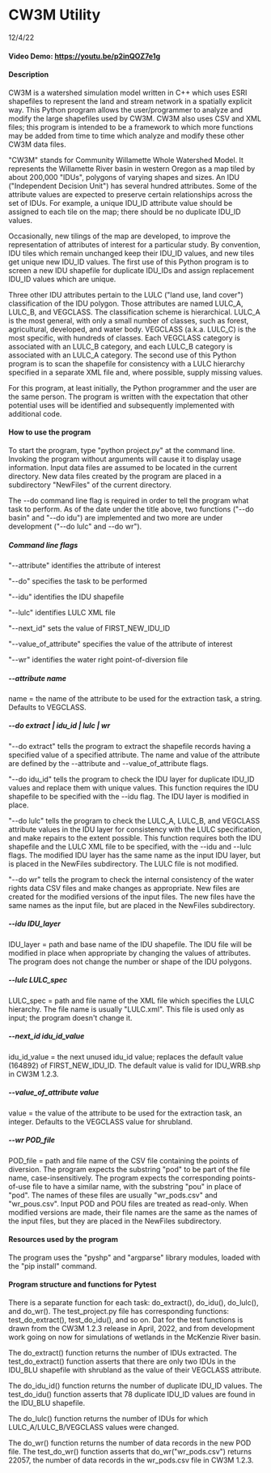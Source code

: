 # CW3M Utility
12/4/22
#### Video Demo: https://youtu.be/p2inQOZ7e1g
#### Description
CW3M is a watershed simulation model written in C++ which uses ESRI shapefiles to represent the land and stream network in a spatially explicit way. This Python program allows the user/programmer to analyze and modify the large shapefiles used by CW3M. CW3M also uses CSV and XML files; this program is intended to be a framework to which more functions may be added from time to time which analyze and modify these other CW3M data files.

"CW3M" stands for Community Willamette Whole Watershed Model.  It represents the Willamette River basin in western Oregon as a map tiled by about 200,000 "IDUs", polygons of varying shapes and sizes.  An IDU ("Independent Decision Unit") has several hundred attributes. Some of the attribute values are expected to preserve certain relationships across the set of IDUs. For example, a unique IDU_ID attribute value should be assigned to each tile on the map; there should be no duplicate IDU_ID values.

Occasionally, new tilings of the map are developed, to improve the representation of attributes of interest for a particular study. By convention, IDU tiles which remain unchanged keep their IDU_ID values, and new tiles get unique new IDU_ID values. The first use of this Python program is to screen a new IDU shapefile for duplicate IDU_IDs and assign replacement IDU_ID values which are unique.

Three other IDU attributes pertain to the LULC ("land use, land cover") classification of the IDU polygon. Those attributes are named LULC_A, LULC_B, and VEGCLASS. The classification scheme is hierarchical. LULC_A is the most general, with only a small number of classes, such as forest, agricultural, developed, and water body. VEGCLASS (a.k.a. LULC_C) is the most specific, with hundreds of classes. Each VEGCLASS category is associated with an LULC_B category, and each LULC_B category is associated with an LULC_A category. The second use of this Python program is to scan the shapefile for consistency with a LULC hierarchy specified in a separate XML file and, where possible, supply missing values.

For this program, at least initially, the Python programmer and the user are the same person. The program is written with the expectation that other potential uses will be identified and subsequently implemented with additional code.

#### How to use the program

To start the program, type "python project.py" at the command line. Invoking the program without arguments will cause it to display usage information.  Input data files are assumed to be located in the current directory. New data files created by the program are placed in a subdirectory "NewFiles" of the current directory.

The --do command line flag is required in order to tell the program what task to perform. As of the date under the title above, two functions ("--do basin" and "--do idu") are implemented and two more are under development ("--do lulc" and --do wr").

##### Command line flags
"--attribute" identifies the attribute of interest

"--do" specifies the task to be performed

"--idu" identifies the IDU shapefile

"--lulc" identifies LULC XML file

"--next_id" sets the value of FIRST_NEW_IDU_ID

"--value_of_attribute" specifies the value of the attribute of interest

"--wr" identifies the water right point-of-diversion file

##### --attribute name
name = the name of the attribute to be used for the extraction task, a string. Defaults to VEGCLASS.

##### --do extract | idu_id | lulc | wr
"--do extract" tells the program to extract the shapefile records having a specified value of a specified attribute. The name and value of the attribute are defined by the --attribute and --value_of_attribute flags.

"--do idu_id" tells the program to check the IDU layer for duplicate IDU_ID values and replace them with unique values. This function requires the IDU shapefile to be specified with the --idu flag. The IDU layer is modified in place.

"--do lulc" tells the program to check the LULC_A, LULC_B, and VEGCLASS attribute values in the IDU layer for consistency with the LULC specification, and make repairs to the extent possible. This function requires both the IDU shapefile and the LULC XML file to be specified, with the --idu and --lulc flags. The modified IDU layer has the same name as the input IDU layer, but is placed in the NewFiles subdirectory. The LULC file is not modified.

"--do wr" tells the program to check the internal consistency of the water rights data CSV files and make changes as appropriate. New files are created for the modified versions of the input files. The new files have the same names as the input file, but are placed in the NewFiles subdirectory.

##### --idu IDU_layer
IDU_layer = path and base name of the IDU shapefile. The IDU file will be modified in place when appropriate by changing the values of attributes. The program does not change the number or shape of the IDU polygons.

##### --lulc LULC_spec
LULC_spec = path and file name of the XML file which specifies the LULC hierarchy. The file name is usually "LULC.xml". This file is used only as input; the program doesn't change it.

##### --next_id idu_id_value
idu_id_value = the next unused idu_id value; replaces the default value (164892) of FIRST_NEW_IDU_ID. The default value is valid for IDU_WRB.shp in CW3M 1.2.3.

##### --value_of_attribute value
value = the value of the attribute to be used for the extraction task, an integer. Defaults to the VEGCLASS value for shrubland.

##### --wr POD_file
POD_file = path and file name of the CSV file containing the points of diversion. The program expects the substring "pod" to be part of the file name, case-insensitively. The program expects the corresponding points-of-use file to have a similar name, with the substring "pou" in place of "pod". The names of these files are usually "wr_pods.csv" and "wr_pous.csv". Input POD and POU files are treated as read-only. When modified versions are made, their file names are the same as the names of the input files, but they are placed in the NewFiles subdirectory.

#### Resources used by the program
The program uses the "pyshp" and "argparse" library modules, loaded with the "pip install" command.

#### Program structure and functions for Pytest
There is a separate function for each task: do_extract(), do_idu(), do_lulc(), and do_wr(). The test_project.py file has corresponding functions: test_do_extract(), test_do_idu(), and so on. Dat for the test functions is drawn from the CW3M 1.2.3 release in April, 2022, and from development work going on now for simulations of wetlands in the McKenzie River basin.

The do_extract() function returns the number of IDUs extracted. The test_do_extract() function asserts that there are only two IDUs in the IDU_BLU shapefile with shrubland as the value of their VEGCLASS attribute.

The do_idu_id() function returns the number of duplicate IDU_ID values. The test_do_idu() function asserts that 78 duplicate IDU_ID values are found in the IDU_BLU shapefile.

The do_lulc() function returns the number of IDUs for which LULC_A/LULC_B/VEGCLASS values were changed.

The do_wr() function returns the number of data records in the new POD file. The test_do_wr() function asserts that do_wr("wr_pods.csv") returns 22057, the number of data records in the wr_pods.csv file in CW3M 1.2.3.